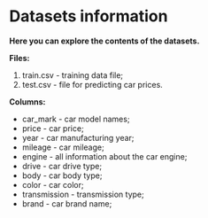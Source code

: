 # Datasets information

**Here you can explore the contents of the datasets.**

**Files:**

1. train.csv - training data file;
2. test.csv - file for predicting car prices.

**Columns:**

* car_mark - car model names;
* price - car price;
* year - car manufacturing year;
* mileage - car mileage;
* engine - all information about the car engine;
* drive - car drive type;
* body - car body type;
* color - car color;
* transmission - transmission type;
* brand - car brand name;

